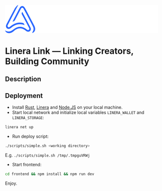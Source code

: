 <img src='frontend/public/link.png'>

# Linera Link — Linking Creators, Building Community

## Description

## Deployment
- Install [Rust](https://www.rust-lang.org/tools/install), [Linera](https://linera.dev/) and [Node.JS](https://nodejs.org/) on your local machine.
- Start local network and initialize local variables `LINERA_WALLET` and `LINERA_STORAGE`:
```bash
linera net up
```
- Run deploy script:
```bash
./scripts/simple.sh <working directory>
```
E.g. `./scripts/simple.sh /tmp/.tmpguVRWj`

- Start frontend:
```bash
cd frontend && npm install && npm run dev
```
Enjoy.
